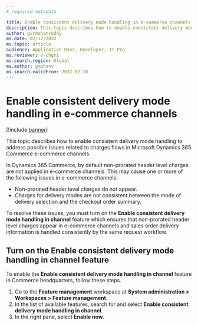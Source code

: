 ```yaml
---
# required metadata

title: Enable consistent delivery mode handling in e-commerce channels
description: This topic describes how to enable consistent delivery mode handling to address possible issues related to charges flows in Microsoft Dynamics 365 Commerce e-commerce channels.
author: gvrmohanreddy
ms.date: 02/17/2022
ms.topic: article
audience: Application User, Developer, IT Pro
ms.reviewer: v-chgri
ms.search.region: Global
ms.author: gmohanv
ms.search.validFrom: 2022-02-10
---
```


# Enable consistent delivery mode handling in e-commerce channels 

[!include [banner](includes/banner.md)]

This topic describes how to enable consistent delivery mode handling to address possible issues related to charges flows in Microsoft Dynamics 365 Commerce e-commerce channels.

In Dynamics 365 Commerce, by default non-prorated header level charges are not applied in e-commerce channels. This may cause one or more of the following issues in e-commerce channels: 

- Non-prorated header level charges do not appear.
- Charges for delivery modes are not consistent between the mode of delivery selection and the checkout order summary. 

To resolve these issues, you must turn on the **Enable consistent delivery mode handling in channel** feature which ensures that non-prorated header level charges appear in e-commerce channels and sales order delivery information is handled consistently by the same request workflow. 

## Turn on the Enable consistent delivery mode handling in channel feature

To enable the **Enable consistent delivery mode handling in channel** feature in Commerce headquarters, follow these steps.

1. Go to the **Feature management** workspace at **System administration \> Workspaces \> Feature management**. 
1. In the list of available features, search for and select **Enable consistent delivery mode handling in channel**.
1. In the right pane, select **Enable now**.

